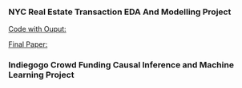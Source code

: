 ### **NYC Real Estate Transaction EDA And Modelling Project**

[Code with Ouput: ](https://qmcteer.github.io/NYC-Real-Estate-Sales/Data-Project.html)

[Final Paper: ](https://github.com/qmcteer/NYC-Real-Estate-Sales/blob/main/docs/McTeer-Data-Paper-.pdf)

### **Indiegogo Crowd Funding Causal Inference and Machine Learning Project**



